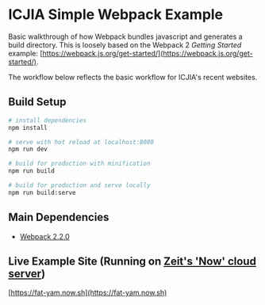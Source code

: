 # ICJIA Simple Webpack Example

Basic walkthrough of how Webpack bundles javascript and generates a build directory. This is loosely based on the Webpack 2 *Getting Started* example: [https://webpack.js.org/get-started/](https://webpack.js.org/get-started/).

The workflow below reflects the basic workflow for ICJIA's recent websites.

## Build Setup

``` bash
# install dependencies
npm install

# serve with hot reload at localhost:8080
npm run dev

# build for production with minification
npm run build

# build for production and serve locally
npm run build:serve

```

## Main Dependencies
- [Webpack 2.2.0](https://webpack.js.org/)


## Live Example Site (Running on [Zeit's 'Now' cloud server](https://zeit.co/blog/now-static))
[https://fat-yam.now.sh](https://fat-yam.now.sh)
